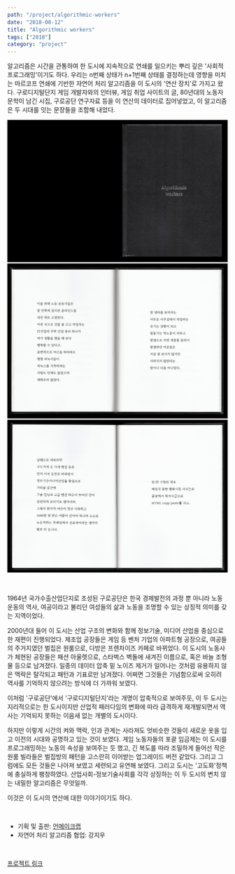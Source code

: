 ```yaml
---
path: "/project/algorithmic-workers"
date: "2018-08-12"
title: "Algorithmic workers"
tags: ["2018"]
category: "project"
---
```


알고리즘은 시간을 관통하여 한 도시에 지속적으로 연쇄를 일으키는 뿌리 깊은 '사회적 프로그래밍'이기도 하다. 우리는 n번째 상태가 n+1번째 상태를 결정하는데 영향을 미치는 마르코프 연쇄에 기반한 자연어 처리 알고리즘을 이 도시의 '연산 장치'로 가지고 왔다. 구로디지털단지 게임 개발자와의 인터뷰, 게임 취업 사이트의 글, 80년대의 노동자 문학이 남긴 시집, 구로공단 연구자료 등을 이 연산의 데이터로 집어넣었고, 이 알고리즘은 두 시대를 잇는 문장들을 조합해 내었다.

![cover](./img/cover-right.png)
![page1](./img/page1-1.png)
![page2](./img/page2-1.png)

<br />

1964년 국가수출산업단지로 조성된 구로공단은 한국 경제발전의 과정 뿐 아니라 노동운동의 역사, 여공이라고 불리던 여성들의 삶과 노동을 조명할 수 있는 상징적 의미를 갖는 지역이었다.  

2000년대 들어 이 도시는 산업 구조의 변화와 함께 정보기술, 미디어 산업을 중심으로 한 재편이 진행되었다. 제조업 공장들은 게임 등 벤처 기업의 아파트형 공장으로, 여공들의 주거지였던 벌집은 원룸으로, 다방은 프렌차이즈 카페로 바뀌었다. 이 도시의 노동사가 체현된 공장들은 패션 아울렛으로, 스타벅스 벽돌에 새겨진 이름으로, 혹은 바늘 조형물 등으로 남겨졌다. 일종의 데이터 압축 밑 노이즈 제거가 일어나는 것처럼 유용하지 않은 맥락은 탈각되고 패턴과 기표로만 남겨졌다. 어쩌면 그것들은 기념함으로써 오히려 역사를 기억하지 않으려는 방식에 더 가까워 보였다.  

이처럼 '구로공단'에서 '구로디지털단지'라는 개명이 압축적으로 보여주듯, 이 두 도시는 지리적으로는 한 도시이지만 산업적 패러다임의 변화에 따라 급격하게 재개발되면서 역사는 기억되지 못하는 이음새 없는 개별의 도시이다.  

하지만 이렇게 시간의 켜와 맥락, 인과 관계는 사라져도 엇비슷한 것들이 새로운 옷을 입고 이전의 시대와 공명하고 있는 것이 보였다. 게임 노동자들의 포괄 임금제는 이 도시를 프로그래밍하는 노동의 속성을 보여주는 듯 했고, 긴 복도를 따라 조밀하게 들어선 작은 원룸 빌라들은 벌집방의 패턴을 고스란히 이어받는 업그레이드 버전 같았다. 그리고 그럼에도 모든 것들은 나아져 보였고 세련되고 유연해 보였다. 그리고 도시는 '고도화'정책에 충실하게 팽창하였다. 산업사회-정보기술사회를 각각 상징하는 이 두 도시의 변치 않는 내밀한 알고리즘은 무엇일까.  

이것은 이 도시의 연산에 대한 이야기이기도 하다.  

<br />

- 기획 및 출판: [언메이크랩](http://www.unmakelab.org)
- 자연어 처리 알고리즘 협업: 강지우

<br />

[프로젝트 링크](http://www.unmakelab.org/?p=3118)
